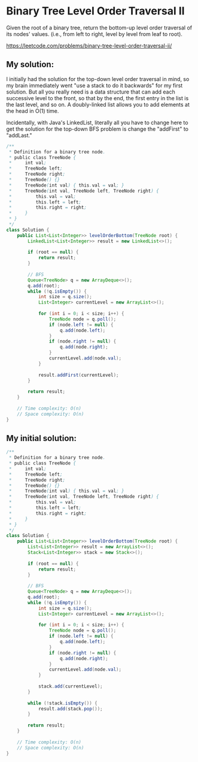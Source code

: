 # Binary Tree Level Order Traversal II

Given the root of a binary tree, return the bottom-up level order traversal of its nodes' values. (i.e., from left to right, level by level from leaf to root).

https://leetcode.com/problems/binary-tree-level-order-traversal-ii/

## My solution:

I initially had the solution for the top-down level order traversal in mind, so my brain immediately went "use a stack to do it backwards" for my first solution.
But all you really need is a data structure that can add each successive level to the front, so that by the end, the first entry in the list is the last level, and so on. A doubly-linked list allows you to add elements at the head in O(1) time.

Incidentally, with Java's LinkedList, literally all you have to change here to get the solution for the top-down BFS problem is change the "addFirst" to "addLast."

```Java
/**
 * Definition for a binary tree node.
 * public class TreeNode {
 *     int val;
 *     TreeNode left;
 *     TreeNode right;
 *     TreeNode() {}
 *     TreeNode(int val) { this.val = val; }
 *     TreeNode(int val, TreeNode left, TreeNode right) {
 *         this.val = val;
 *         this.left = left;
 *         this.right = right;
 *     }
 * }
 */
class Solution {
    public List<List<Integer>> levelOrderBottom(TreeNode root) {
        LinkedList<List<Integer>> result = new LinkedList<>();
        
        if (root == null) {
            return result;
        }
        
        // BFS
        Queue<TreeNode> q = new ArrayDeque<>();
        q.add(root);
        while (!q.isEmpty()) {
            int size = q.size();
            List<Integer> currentLevel = new ArrayList<>();
            
            for (int i = 0; i < size; i++) {
                TreeNode node = q.poll();
                if (node.left != null) {
                    q.add(node.left);
                }
                if (node.right != null) {
                    q.add(node.right);
                }
                currentLevel.add(node.val);
            }
            
            result.addFirst(currentLevel);
        }
        
        return result;
    }
    
    // Time complexity: O(n)
    // Space complexity: O(n)
}
```

## My initial solution:

```Java
/**
 * Definition for a binary tree node.
 * public class TreeNode {
 *     int val;
 *     TreeNode left;
 *     TreeNode right;
 *     TreeNode() {}
 *     TreeNode(int val) { this.val = val; }
 *     TreeNode(int val, TreeNode left, TreeNode right) {
 *         this.val = val;
 *         this.left = left;
 *         this.right = right;
 *     }
 * }
 */
class Solution {
    public List<List<Integer>> levelOrderBottom(TreeNode root) {
        List<List<Integer>> result = new ArrayList<>();
        Stack<List<Integer>> stack = new Stack<>();
        
        if (root == null) {
            return result;
        }
        
        // BFS
        Queue<TreeNode> q = new ArrayDeque<>();
        q.add(root);
        while (!q.isEmpty()) {
            int size = q.size();
            List<Integer> currentLevel = new ArrayList<>();
            
            for (int i = 0; i < size; i++) {
                TreeNode node = q.poll();
                if (node.left != null) {
                    q.add(node.left);
                }
                if (node.right != null) {
                    q.add(node.right);
                }
                currentLevel.add(node.val);
            }
            
            stack.add(currentLevel);
        }
        
        while (!stack.isEmpty()) {
            result.add(stack.pop());
        }
        
        return result;
    }
    
    // Time complexity: O(n)
    // Space complexity: O(n)
}
```
